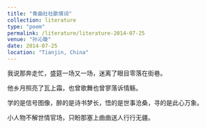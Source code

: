 ```yaml
---
title: "青曲社社歌填词"
collection: literature
type: "poem"
permalink: /literature/literature-2014-07-25
venue: "孙沁璇"
date: 2014-07-25
location: "Tianjin, China"
---
```


我说那奔走忙，盛筵一场又一场，迷离了眼目零落在街巷。

他乡月照亮了瓦上霜，也曾歌舞也曾寥落诉情觞。

学的是信号图像，醉的是诗书梦长，悟的是世事沧桑，寻的是此心万象。

小人物不解世情官场，只盼那塞上曲曲送人行行无疆。


